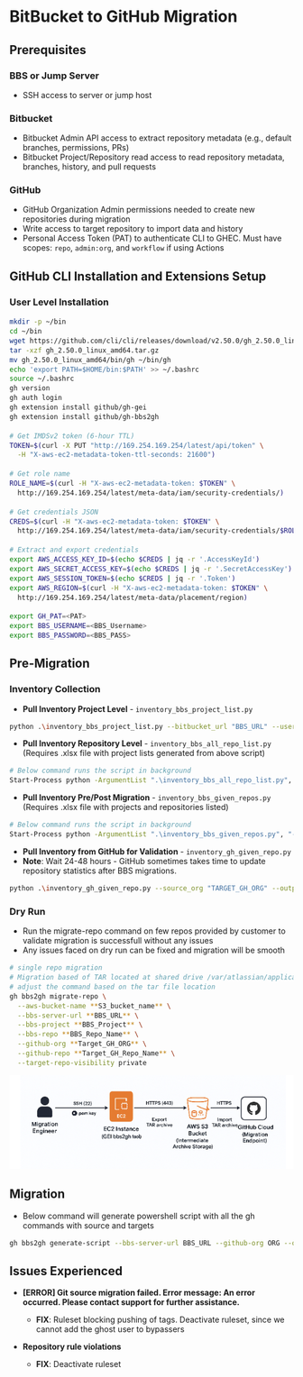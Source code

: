 # BitBucket to GitHub Migration

## Prerequisites

### BBS or Jump Server

- SSH access to server or jump host

### Bitbucket

- Bitbucket Admin API access to extract repository metadata (e.g., default branches, permissions, PRs)
- Bitbucket Project/Repository read access to read repository metadata, branches, history, and pull requests

### GitHub

- GitHub Organization Admin permissions needed to create new repositories during migration
- Write access to target repository to import data and history
- Personal Access Token (PAT) to authenticate CLI to GHEC. Must have scopes: `repo`, `admin:org`, and `workflow` if using Actions

## GitHub CLI Installation and Extensions Setup

### User Level Installation

``` bash
mkdir -p ~/bin
cd ~/bin
wget https://github.com/cli/cli/releases/download/v2.50.0/gh_2.50.0_linux_amd64.tar.gz
tar -xzf gh_2.50.0_linux_amd64.tar.gz
mv gh_2.50.0_linux_amd64/bin/gh ~/bin/gh
echo 'export PATH=$HOME/bin:$PATH' >> ~/.bashrc
source ~/.bashrc
gh version
gh auth login
gh extension install github/gh-gei
gh extension install github/gh-bbs2gh

# Get IMDSv2 token (6-hour TTL)
TOKEN=$(curl -X PUT "http://169.254.169.254/latest/api/token" \
  -H "X-aws-ec2-metadata-token-ttl-seconds: 21600")

# Get role name
ROLE_NAME=$(curl -H "X-aws-ec2-metadata-token: $TOKEN" \
  http://169.254.169.254/latest/meta-data/iam/security-credentials/)

# Get credentials JSON
CREDS=$(curl -H "X-aws-ec2-metadata-token: $TOKEN" \
  http://169.254.169.254/latest/meta-data/iam/security-credentials/$ROLE_NAME)

# Extract and export credentials
export AWS_ACCESS_KEY_ID=$(echo $CREDS | jq -r '.AccessKeyId')
export AWS_SECRET_ACCESS_KEY=$(echo $CREDS | jq -r '.SecretAccessKey')
export AWS_SESSION_TOKEN=$(echo $CREDS | jq -r '.Token')
export AWS_REGION=$(curl -H "X-aws-ec2-metadata-token: $TOKEN" \
  http://169.254.169.254/latest/meta-data/placement/region)

export GH_PAT=<PAT>
export BBS_USERNAME=<BBS_Username>
export BBS_PASSWORD=<BBS_PASS>
```

## Pre-Migration

### Inventory Collection

- **Pull Inventory Project Level** - `inventory_bbs_project_list.py`

```bash
python .\inventory_bbs_project_list.py --bitbucket_url "BBS_URL" --username "USERNAME" --password $BBS_PASS --output "bbs_testproj.xlsx"
```

- **Pull Inventory Repository Level** - `inventory_bbs_all_repo_list.py` (Requires .xlsx file with project lists generated from above script)

```bash
# Below command runs the script in background
Start-Process python -ArgumentList ".\inventory_bbs_all_repo_list.py", "--bitbucket_url", "BBS_URL", "--username", "USERNAME", "--password", $BBS_PASS -NoNewWindow -RedirectStandardOutput "output.log" -RedirectStandardError "output_err.log"
```

- **Pull Inventory Pre/Post Migration** - `inventory_bbs_given_repos.py` (Requires .xlsx file with projects and repositories listed)

```bash
# Below command runs the script in background
Start-Process python -ArgumentList ".\inventory_bbs_given_repos.py", "--bitbucket_url", "BBS_URL", "--username", "USERNAME", "--password", $BBS_PASS -NoNewWindow -RedirectStandardOutput "output.log" -RedirectStandardError "output_err.log"
```

- **Pull Inventory from GitHub for Validation** - `inventory_gh_given_repo.py`
- **Note**: Wait 24-48 hours - GitHub sometimes takes time to update repository statistics after BBS migrations.

```bash
python .\inventory_gh_given_repo.py --source_org "TARGET_GH_ORG" --output_file "GH-Repo-Inventory-Repo-post.xlsx"
```

### Dry Run
- Run the migrate-repo command on few repos provided by customer to validate migration is successfull without any issues
- Any issues faced on dry run can be fixed and migration will be smooth

```bash
# single repo migration
# Migration based of TAR located at shared drive /var/atlassian/application-data/bitbucket/shared/data/migration/export/".tar"
# adjust the command based on the tar file location
gh bbs2gh migrate-repo \
  --aws-bucket-name **S3_bucket_name** \
  --bbs-server-url **BBS_URL** \
  --bbs-project **BBS_Project** \
  --bbs-repo **BBS_Repo_Name** \
  --github-org **Target_GH_ORG** \
  --github-repo **Target_GH_Repo_Name** \
  --target-repo-visibility private
```
![alt text](bbs-gh.png)

## Migration
- Below command will generate powershell script with all the gh commands with source and targets 
```bash
gh bbs2gh generate-script --bbs-server-url BBS_URL --github-org ORG --output migrate.ps1 --no-ssl-verify
```

## Issues Experienced

- **[ERROR] Git source migration failed. Error message: An error occurred. Please contact support for further assistance.**
  - **FIX**: Ruleset blocking pushing of tags. Deactivate ruleset, since we cannot add the ghost user to bypassers

- **Repository rule violations**
  - **FIX**: Deactivate ruleset
